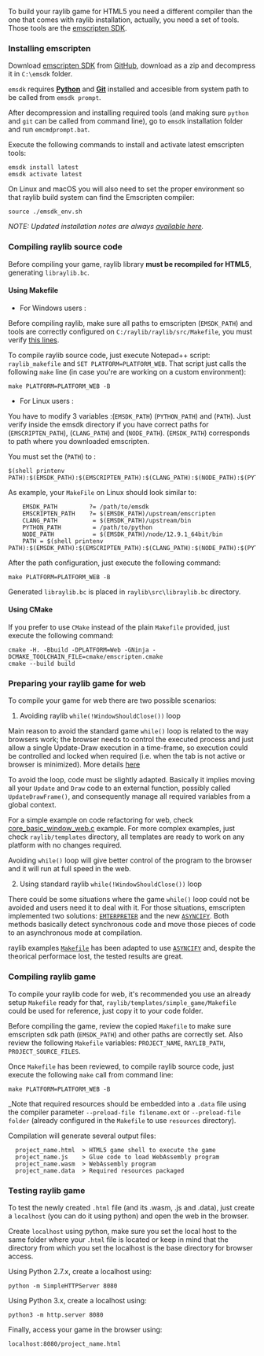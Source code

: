 To build your raylib game for HTML5 you need a different compiler than the one that comes with raylib installation, actually, you need a set of tools. Those tools are the [emscripten SDK](https://emscripten.org/).

### Installing emscripten

Download [emscripten SDK](https://emscripten.org/docs/getting_started/downloads.html) from [GitHub](https://github.com/emscripten-core/emsdk), download as a zip and decompress it in `C:\emsdk` folder. 

`emsdk` requires [**Python**](https://www.python.org/downloads/) and [**Git**](https://git-scm.com/downloads) installed and accesible from system path to be called from `emsdk prompt`.

After decompression and installing required tools (and making sure `python` and `git` can be called from command line), go to `emsdk` installation folder and run `emcmdprompt.bat`. 

Execute the following commands to install and activate latest emscripten tools:

```
emsdk install latest
emsdk activate latest
```

On Linux and macOS you will also need to set the proper environment so that raylib build system can find the Emscripten compiler:

`source ./emsdk_env.sh`

_NOTE: Updated installation notes are always [available here](https://emscripten.org/docs/getting_started/downloads.html)._

### Compiling raylib source code

Before compiling your game, raylib library **must be recompiled for HTML5**, generating `libraylib.bc`.

#### Using Makefile

* For Windows users :

Before compiling raylib, make sure all paths to emscripten (`EMSDK_PATH`) and tools are correctly configured on `C:/raylib/raylib/src/Makefile`, you must verify [this lines](https://github.com/raysan5/raylib/blob/master/src/Makefile#L149).

To compile raylib source code, just execute Notepad++ script: `raylib_makefile` and `SET PLATFORM=PLATFORM_WEB`. That script just calls the following `make` line (in case you're are working on a custom environment):

`make PLATFORM=PLATFORM_WEB -B`

* For Linux users :

You have to modify 3 variables :(`EMSDK_PATH`) (`PYTHON_PATH`) and (`PATH`). Just verify inside the emsdk directory if you have correct paths for (`EMSCRIPTEN_PATH`), (`CLANG_PATH`) and (`NODE_PATH`). (`EMSDK_PATH`) corresponds to path where you downloaded emscripten.

You must set the (`PATH`) to :
```
$(shell printenv PATH):$(EMSDK_PATH):$(EMSCRIPTEN_PATH):$(CLANG_PATH):$(NODE_PATH):$(PYTHON_PATH)
```

As example, your `MakeFile` on Linux should look similar to:
```
    EMSDK_PATH         ?= /path/to/emsdk
    EMSCRIPTEN_PATH    ?= $(EMSDK_PATH)/upstream/emscripten
    CLANG_PATH          = $(EMSDK_PATH)/upstream/bin
    PYTHON_PATH         = /path/to/python
    NODE_PATH           = $(EMSDK_PATH)/node/12.9.1_64bit/bin
    PATH = $(shell printenv PATH):$(EMSDK_PATH):$(EMSCRIPTEN_PATH):$(CLANG_PATH):$(NODE_PATH):$(PYTHON_PATH)
```
After the path configuration, just execute the following command:

`make PLATFORM=PLATFORM_WEB -B`

Generated `libraylib.bc` is placed in `raylib\src\libraylib.bc` directory.

#### Using CMake

If you prefer to use `CMake` instead of the plain `Makefile` provided, just execute the following command:

```
cmake -H. -Bbuild -DPLATFORM=Web -GNinja -DCMAKE_TOOLCHAIN_FILE=cmake/emscripten.cmake
cmake --build build
```

### Preparing your raylib game for web

To compile your game for web there are two possible scenarios:

1. Avoiding raylib `while(!WindowShouldClose())` loop

Main reason to avoid the standard game `while()` loop is related to the way browsers work; the browser needs to control the executed process and just allow a single Update-Draw execution in a time-frame, so execution could be controlled and locked when required (i.e. when the tab is not active or browser is minimized). More details [here](https://emscripten.org/docs/porting/emscripten-runtime-environment.html#browser-main-loop)

To avoid the loop, code must be slightly adapted. Basically it implies moving all your `Update` and `Draw` code to an external function, possibly called `UpdateDrawFrame()`, and consequently manage all required variables from a global context.

For a simple example on code refactoring for web, check [core_basic_window_web.c](https://github.com/raysan5/raylib/blob/master/examples/core/core_basic_window_web.c) example. For more complex examples, just check `raylib/templates` directory, all templates are ready to work on any platform with no changes required.

Avoiding `while()` loop will give better control of the program to the browser and it will run at full speed in the web.

2. Using standard raylib `while(!WindowShouldClose())` loop

There could be some situations where the game `while()` loop could not be avoided and users need it to deal with it. For those situations, emscripten implemented two solutions: [`EMTERPRETER`](https://emscripten.org/docs/porting/emterpreter.html#emterpreter-async-run-synchronous-code) and the new [`ASYNCIFY`](https://emscripten.org/docs/porting/emterpreter.html#comparison-to-asyncify). Both methods basically detect synchronous code and move those pieces of code to an asynchronous mode at compilation.

raylib examples [`Makefile`](https://github.com/raysan5/raylib/blob/master/examples/Makefile) has been adapted to use [`ASYNCIFY`](https://github.com/raysan5/raylib/blob/master/examples/Makefile#L236) and, despite the theorical performace lost, the tested results are great.

### Compiling raylib game

To compile your raylib code for web, it's recommended you use an already setup `Makefile` ready for that, `raylib/templates/simple_game/Makefile` could be used for reference, just copy it to your code folder.

Before compiling the game, review the copied `Makefile` to make sure emscripten sdk path (`EMSDK_PATH`) and other paths are correctly set. Also review the following `Makefile` variables: `PROJECT_NAME`, `RAYLIB_PATH`, `PROJECT_SOURCE_FILES`.

Once `Makefile` has been reviewed, to compile raylib source code, just execute the following `make` call from command line:

    make PLATFORM=PLATFORM_WEB -B

_Note that required resources should be embedded into a `.data` file using the compiler parameter `--preload-file filename.ext` or `--preload-file folder` (already configured in the `Makefile` to use `resources` directory).

Compilation will generate several output files:

```
  project_name.html  > HTML5 game shell to execute the game
  project_name.js    > Glue code to load WebAssembly program
  project_name.wasm  > WebAssembly program
  project_name.data  > Required resources packaged
```

### Testing raylib game

To test the newly created `.html` file (and its .wasm, .js and .data), just create a `localhost` (you can do it using python) and open the web in the browser.

Create `localhost` using python, make sure you set the local host to the same folder where your `.html` file is located or keep in mind that the directory from which you set the localhost is the base directory for browser access.

Using Python 2.7.x, create a localhost using:

    python -m SimpleHTTPServer 8080

Using Python 3.x, create a localhost using:

    python3 -m http.server 8080

Finally, access your game in the browser using:

    localhost:8080/project_name.html
